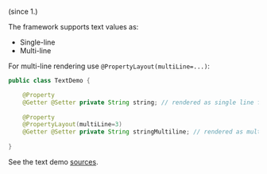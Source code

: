 <span class="version-reference">(since 1.)</span>

The framework supports text values as:
- Single-line 
- Multi-line

For multi-line rendering use `@PropertyLayout(multiLine=...)`:

```java
public class TextDemo {

    @Property
    @Getter @Setter private String string; // rendered as single line field
    
    @Property
    @PropertyLayout(multiLine=3) 
    @Getter @Setter private String stringMultiline; // rendered as multi-line field (3 lines)
    
}
```
					
See the text demo [sources](${SOURCES_DEMO}/demoapp/dom/scalars).
